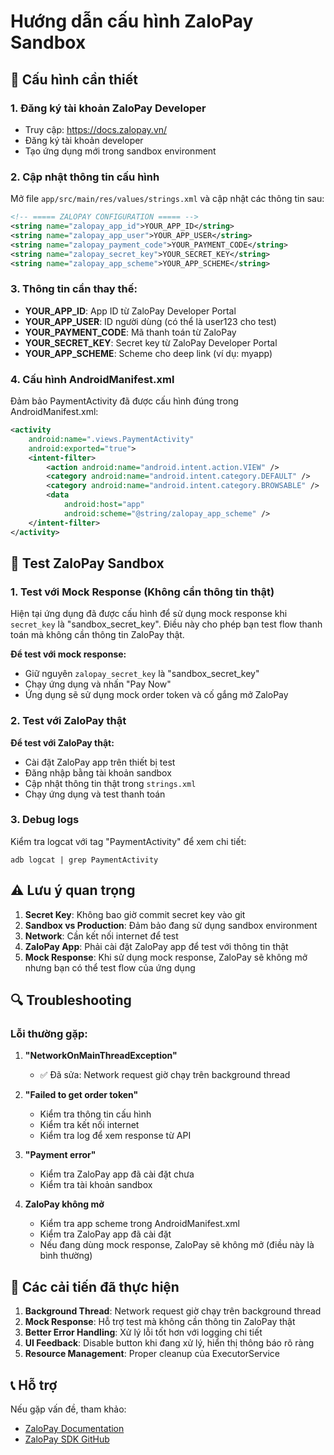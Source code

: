 # Hướng dẫn cấu hình ZaloPay Sandbox

## 🔧 Cấu hình cần thiết

### 1. Đăng ký tài khoản ZaloPay Developer
- Truy cập: https://docs.zalopay.vn/
- Đăng ký tài khoản developer
- Tạo ứng dụng mới trong sandbox environment

### 2. Cập nhật thông tin cấu hình

Mở file `app/src/main/res/values/strings.xml` và cập nhật các thông tin sau:

```xml
<!-- ===== ZALOPAY CONFIGURATION ===== -->
<string name="zalopay_app_id">YOUR_APP_ID</string>
<string name="zalopay_app_user">YOUR_APP_USER</string>
<string name="zalopay_payment_code">YOUR_PAYMENT_CODE</string>
<string name="zalopay_secret_key">YOUR_SECRET_KEY</string>
<string name="zalopay_app_scheme">YOUR_APP_SCHEME</string>
```

### 3. Thông tin cần thay thế:

- **YOUR_APP_ID**: App ID từ ZaloPay Developer Portal
- **YOUR_APP_USER**: ID người dùng (có thể là user123 cho test)
- **YOUR_PAYMENT_CODE**: Mã thanh toán từ ZaloPay
- **YOUR_SECRET_KEY**: Secret key từ ZaloPay Developer Portal
- **YOUR_APP_SCHEME**: Scheme cho deep link (ví dụ: myapp)

### 4. Cấu hình AndroidManifest.xml

Đảm bảo PaymentActivity đã được cấu hình đúng trong AndroidManifest.xml:

```xml
<activity
    android:name=".views.PaymentActivity"
    android:exported="true">
    <intent-filter>
        <action android:name="android.intent.action.VIEW" />
        <category android:name="android.intent.category.DEFAULT" />
        <category android:name="android.intent.category.BROWSABLE" />
        <data
            android:host="app"
            android:scheme="@string/zalopay_app_scheme" />
    </intent-filter>
</activity>
```

## 🧪 Test ZaloPay Sandbox

### 1. Test với Mock Response (Không cần thông tin thật)
Hiện tại ứng dụng đã được cấu hình để sử dụng mock response khi `secret_key` là "sandbox_secret_key". Điều này cho phép bạn test flow thanh toán mà không cần thông tin ZaloPay thật.

**Để test với mock response:**
- Giữ nguyên `zalopay_secret_key` là "sandbox_secret_key"
- Chạy ứng dụng và nhấn "Pay Now"
- Ứng dụng sẽ sử dụng mock order token và cố gắng mở ZaloPay

### 2. Test với ZaloPay thật
**Để test với ZaloPay thật:**
- Cài đặt ZaloPay app trên thiết bị test
- Đăng nhập bằng tài khoản sandbox
- Cập nhật thông tin thật trong `strings.xml`
- Chạy ứng dụng và test thanh toán

### 3. Debug logs
Kiểm tra logcat với tag "PaymentActivity" để xem chi tiết:
```
adb logcat | grep PaymentActivity
```

## ⚠️ Lưu ý quan trọng

1. **Secret Key**: Không bao giờ commit secret key vào git
2. **Sandbox vs Production**: Đảm bảo đang sử dụng sandbox environment
3. **Network**: Cần kết nối internet để test
4. **ZaloPay App**: Phải cài đặt ZaloPay app để test với thông tin thật
5. **Mock Response**: Khi sử dụng mock response, ZaloPay sẽ không mở nhưng bạn có thể test flow của ứng dụng

## 🔍 Troubleshooting

### Lỗi thường gặp:

1. **"NetworkOnMainThreadException"**
   - ✅ Đã sửa: Network request giờ chạy trên background thread

2. **"Failed to get order token"**
   - Kiểm tra thông tin cấu hình
   - Kiểm tra kết nối internet
   - Kiểm tra log để xem response từ API

3. **"Payment error"**
   - Kiểm tra ZaloPay app đã cài đặt chưa
   - Kiểm tra tài khoản sandbox

4. **ZaloPay không mở**
   - Kiểm tra app scheme trong AndroidManifest.xml
   - Kiểm tra ZaloPay app đã cài đặt
   - Nếu đang dùng mock response, ZaloPay sẽ không mở (điều này là bình thường)

## 🚀 Các cải tiến đã thực hiện

1. **Background Thread**: Network request giờ chạy trên background thread
2. **Mock Response**: Hỗ trợ test mà không cần thông tin ZaloPay thật
3. **Better Error Handling**: Xử lý lỗi tốt hơn với logging chi tiết
4. **UI Feedback**: Disable button khi đang xử lý, hiển thị thông báo rõ ràng
5. **Resource Management**: Proper cleanup của ExecutorService

## 📞 Hỗ trợ

Nếu gặp vấn đề, tham khảo:
- [ZaloPay Documentation](https://docs.zalopay.vn/)
- [ZaloPay SDK GitHub](https://github.com/ZaloPay/zalopay-sdk-android) 